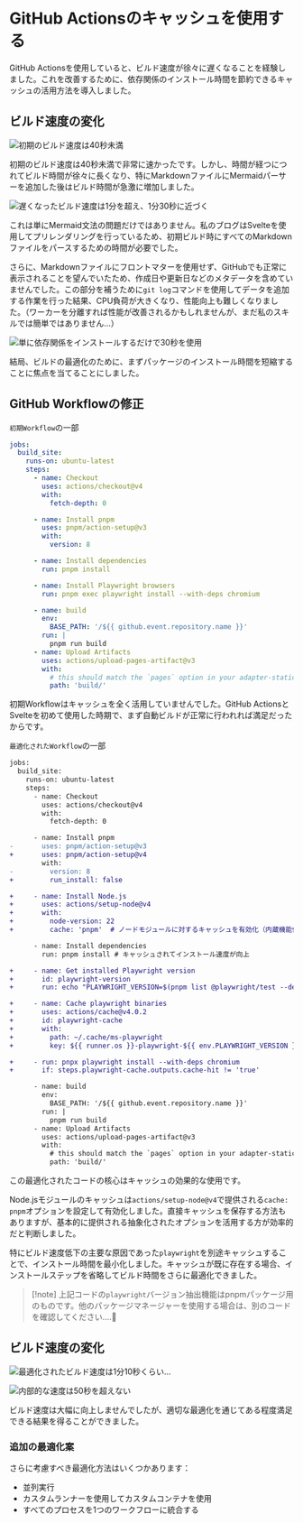 # GitHub Actionsのキャッシュを使用する

GitHub Actionsを使用していると、ビルド速度が徐々に遅くなることを経験しました。これを改善するために、依存関係のインストール時間を節約できるキャッシュの活用方法を導入しました。

## ビルド速度の変化

![初期のビルド速度は40秒未満](/static/resources/usging-cache-on-github-action-20240815232353052.png)

初期のビルド速度は40秒未満で非常に速かったです。しかし、時間が経つにつれてビルド時間が徐々に長くなり、特にMarkdownファイルにMermaidパーサーを追加した後はビルド時間が急激に増加しました。

![遅くなったビルド速度は1分を超え、1分30秒に近づく](/static/resources/usging-cache-on-github-action-20240815232537900.png)

これは単にMermaid文法の問題だけではありません。私のブログはSvelteを使用してプリレンダリングを行っているため、初期ビルド時にすべてのMarkdownファイルをパースするための時間が必要でした。

さらに、Markdownファイルにフロントマターを使用せず、GitHubでも正常に表示されることを望んでいたため、作成日や更新日などのメタデータを含めていませんでした。この部分を補うために`git log`コマンドを使用してデータを追加する作業を行った結果、CPU負荷が大きくなり、性能向上も難しくなりました。（ワーカーを分離すれば性能が改善されるかもしれませんが、まだ私のスキルでは簡単ではありません…）

![単に依存関係をインストールするだけで30秒を使用](/static/resources/usging-cache-on-github-action-20240815233139668.png)

結局、ビルドの最適化のために、まずパッケージのインストール時間を短縮することに焦点を当てることにしました。

## GitHub Workflowの修正

`初期Workflow`の一部

```yml
jobs:
  build_site:
    runs-on: ubuntu-latest
    steps:
      - name: Checkout
        uses: actions/checkout@v4
        with:
          fetch-depth: 0

      - name: Install pnpm
        uses: pnpm/action-setup@v3
        with:
          version: 8

      - name: Install dependencies
        run: pnpm install

      - name: Install Playwright browsers
        run: pnpm exec playwright install --with-deps chromium

      - name: build
        env:
          BASE_PATH: '/${{ github.event.repository.name }}'
        run: |
          pnpm run build
      - name: Upload Artifacts
        uses: actions/upload-pages-artifact@v3
        with:
          # this should match the `pages` option in your adapter-static options
          path: 'build/'
```

初期Workflowはキャッシュを全く活用していませんでした。GitHub ActionsとSvelteを初めて使用した時期で、まず自動ビルドが正常に行われれば満足だったからです。

`最適化されたWorkflow`の一部

```diff
jobs:
  build_site:
    runs-on: ubuntu-latest
    steps:
      - name: Checkout
        uses: actions/checkout@v4
        with:
          fetch-depth: 0

      - name: Install pnpm
-       uses: pnpm/action-setup@v3
+       uses: pnpm/action-setup@v4
        with:
-         version: 8
+         run_install: false

+     - name: Install Node.js
+       uses: actions/setup-node@v4
+       with:
+         node-version: 22
+         cache: 'pnpm'  # ノードモジュールに対するキャッシュを有効化（内蔵機能使用）

      - name: Install dependencies
        run: pnpm install # キャッシュされてインストール速度が向上

+     - name: Get installed Playwright version
+       id: playwright-version
+       run: echo "PLAYWRIGHT_VERSION=$(pnpm list @playwright/test --depth=0 | grep @playwright/test | awk '{print $2}')" >> $GITHUB_ENV

+     - name: Cache playwright binaries
+       uses: actions/cache@v4.0.2
+       id: playwright-cache
+       with:
+         path: ~/.cache/ms-playwright
+         key: ${{ runner.os }}-playwright-${{ env.PLAYWRIGHT_VERSION }}

+     - run: pnpx playwright install --with-deps chromium
+       if: steps.playwright-cache.outputs.cache-hit != 'true'

      - name: build
        env:
          BASE_PATH: '/${{ github.event.repository.name }}'
        run: |
          pnpm run build
      - name: Upload Artifacts
        uses: actions/upload-pages-artifact@v3
        with:
          # this should match the `pages` option in your adapter-static options
          path: 'build/'
```

この最適化されたコードの核心はキャッシュの効果的な使用です。

Node.jsモジュールのキャッシュは`actions/setup-node@v4`で提供される`cache: pnpm`オプションを設定して有効化しました。直接キャッシュを保存する方法もありますが、基本的に提供される抽象化されたオプションを活用する方が効率的だと判断しました。

特にビルド速度低下の主要な原因であった`playwright`を別途キャッシュすることで、インストール時間を最小化しました。キャッシュが既に存在する場合、インストールステップを省略してビルド時間をさらに最適化できました。

> \[!note]
> 上記コードの`playwright`バージョン抽出機能はpnpmパッケージ用のものです。他のパッケージマネージャーを使用する場合は、別のコードを確認してください....🥲

## ビルド速度の変化

![最適化されたビルド速度は1分10秒くらい...](/static/resources/usging-cache-on-github-action-20240816000140052.png)

![内部的な速度は50秒を超えない](/static/resources/usging-cache-on-github-action-20240816000251502.png)

ビルド速度は大幅に向上しませんでしたが、適切な最適化を通じてある程度満足できる結果を得ることができました。

### 追加の最適化案

さらに考慮すべき最適化方法はいくつかあります：

- 並列実行
- カスタムランナーを使用してカスタムコンテナを使用
- すべてのプロセスを1つのワークフローに統合する
